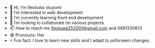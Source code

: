 - 👋 Hi, I’m ifeoluwa oluyomi
- 👀 I’m interested in web development 
- 🌱 I’m currently learning front end development 
- 💞️ I’m looking to collaborate on various projects.
- 📫 How to reach me ifeoluwa252001@gmail.com and 0691250613
- 😄 Pronouns: Her
- ⚡ Fun fact: I love to learn new skills and I adapt to unforseen changes.

<!---
oluyomiife/oluyomiife is a ✨ special ✨ repository because its `README.md` (this file) appears on your GitHub profile.
You can click the Preview link to take a look at your changes.
--->
